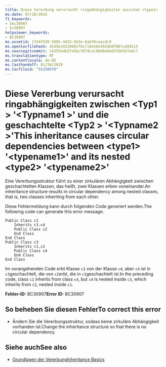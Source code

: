 ```yaml
---
title: Diese Vererbung verursacht ringabhängigkeiten zwischen <type1> '<typename1>' und die geschachtelte <type2> '<typename2>'
ms.date: 07/20/2015
f1_keywords:
- vbc30907
- bc30907
helpviewer_keywords:
- BC30907
ms.assetid: 17d4f938-5895-4d33-943e-8abf0ceacdc9
ms.openlocfilehash: d149e19229041f8c71de58e2024b07087cd4d515
ms.sourcegitcommit: 14355b4b2fe5bcf874cac96d0a9e6376b567e4c7
ms.translationtype: MT
ms.contentlocale: de-DE
ms.lasthandoff: 01/30/2019
ms.locfileid: "55258070"
---
```

# <a name="this-inheritance-causes-circular-dependencies-between-type1-typename1-and-its-nested-type2-typename2"></a><span data-ttu-id="fb308-102">Diese Vererbung verursacht ringabhängigkeiten zwischen \<Typ1 > '\<Typname1 >' und die geschachtelte \<Typ2 > '\<Typname2 >'</span><span class="sxs-lookup"><span data-stu-id="fb308-102">This inheritance causes circular dependencies between \<type1> '\<typename1>' and its nested \<type2> '\<typename2>'</span></span>
<span data-ttu-id="fb308-103">Eine Vererbungsstruktur führt zu einer zirkulären Abhängigkeit zwischen geschachtelten Klassen, das heißt, zwei Klassen erben voneinander.</span><span class="sxs-lookup"><span data-stu-id="fb308-103">An inheritance structure results in circular dependency among nested classes, that is, two classes inheriting from each other.</span></span>  
  
 <span data-ttu-id="fb308-104">Diese Fehlermeldung kann durch folgenden Code generiert werden.</span><span class="sxs-lookup"><span data-stu-id="fb308-104">The following code can generate this error message.</span></span>  
  
```  
Public Class c1  
    Inherits c3.c4  
    Public Class c2  
    End Class  
End Class  
Public Class c3  
    Inherits c1.c2  
    Public Class c4  
    End Class  
End Class  
```  
  
 <span data-ttu-id="fb308-105">Im vorangehenden Code erbt Klasse `c1` von der Klasse `c4`, aber `c4` ist in `c3`geschachtelt, die von `c2`erbt, die in `c1`geschachtelt ist.</span><span class="sxs-lookup"><span data-stu-id="fb308-105">In the preceding code, class `c1` inherits from class `c4`, but `c4` is nested inside `c3`, which inherits from `c2`, nested inside `c1`.</span></span>  
  
 <span data-ttu-id="fb308-106">**Fehler-ID:** BC30907</span><span class="sxs-lookup"><span data-stu-id="fb308-106">**Error ID:** BC30907</span></span>  
  
## <a name="to-correct-this-error"></a><span data-ttu-id="fb308-107">So beheben Sie diesen Fehler</span><span class="sxs-lookup"><span data-stu-id="fb308-107">To correct this error</span></span>  
  
-   <span data-ttu-id="fb308-108">Ändern Sie die Vererbungsstruktur, sodass keine zirkuläre Abhängigkeit vorhanden ist.</span><span class="sxs-lookup"><span data-stu-id="fb308-108">Change the inheritance structure so that there is no circular dependency.</span></span>  
  
## <a name="see-also"></a><span data-ttu-id="fb308-109">Siehe auch</span><span class="sxs-lookup"><span data-stu-id="fb308-109">See also</span></span>
- [<span data-ttu-id="fb308-110">Grundlagen der Vererbung</span><span class="sxs-lookup"><span data-stu-id="fb308-110">Inheritance Basics</span></span>](../../visual-basic/programming-guide/language-features/objects-and-classes/inheritance-basics.md)
